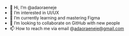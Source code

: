 - 👋 Hi, I’m @adaoraeneje
- 👀 I’m interested in UI/UX
- 🌱 I’m currently learning and mastering Figma
- 💞️ I’m looking to collaborate on GitHub with new people
- 📫 How to reach me via email @adaoraeneje@gmail.com

<!---
adaoraeneje/adaoraeneje is a ✨ special ✨ repository because its `README.md` (this file) appears on your GitHub profile.
You can click the Preview link to take a look at your changes.
--->
